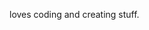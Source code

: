 loves coding and creating stuff.

<!---
signess/signess is a ✨ special ✨ repository because its `README.md` (this file) appears on your GitHub profile.
You can click the Preview link to take a look at your changes.
--->
